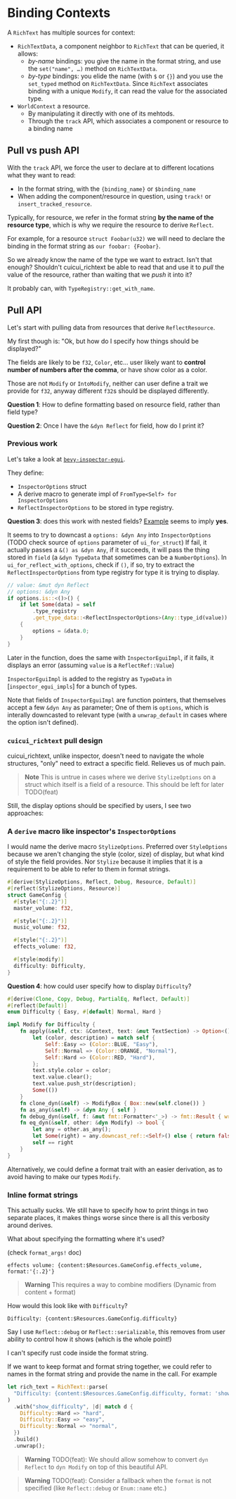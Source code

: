 # Binding Contexts

A `RichText` has multiple sources for context:

- `RichTextData`, a component neighbor to `RichText` that can be queried, it
  allows:
  - *by-name* bindings: you give the name in the format string, and use the
    `set("name", …)` method on `RichTextData`.
  - *by-type* bindings: you elide the name (with `$` or `{}`) and you use the
    `set_typed` method on `RichTextData`. Since `RichText` associates binding
    with a unique `Modify`, it can read the value for the associated type.
- `WorldContext` a resource.
  - By manipulating it directly with one of its mehtods.
  - Through the `track` API, which associates a component or resource to a
    binding name


## Pull vs push API

With the `track` API, we force the user to declare at to different locations
what they want to read:

- In the format string, with the `{binding_name}` or `$binding_name`
- When adding the component/resource in question, using `track!` or
  `insert_tracked_resource`.

Typically, for resource, we refer in the format string **by the name of the
resource type**, which is why we require the resource to derive `Reflect`.

For example, for a resource `struct Foobar(u32)` we will need to declare the
binding in the format string as `our foobar: {Foobar}`.

So we already know the name of the type we want to extract. Isn't that enough?
Shouldn't cuicui_richtext be able to read that and use it to _pull_ the value
of the resource, rather than waiting that we _push_ it into it?

It probably can, with `TypeRegistry::get_with_name`.

## Pull API

Let's start with pulling data from resources that derive `ReflectResource`.

My first though is: "Ok, but how do I specify how things should be displayed?"

The fields are likely to be `f32`, `Color`, etc… user likely want to **control
number of numbers after the comma**, or have show color as a color.

Those are not `Modify` or `IntoModify`, neither can user define a trait we
provide for `f32`, anyway different `f32`s should be displayed differently.

**Question 1**: How to define formatting based on resource field, rather than
field type?

**Question 2**: Once I have the `&dyn Reflect` for field, how do I print it?

### Previous work

Let's take a look at [`bevy-inspector-egui`].

They define:

- `InspectorOptions` struct
- A derive macro to generate impl of `FromType<Self> for InspectorOptions`
- `ReflectInspectorOptions` to be stored in type registry.

**Question 3**: does this work with nested fields? [Example][io-example] seems
to imply **yes**.

It seems to try to downcast a `options: &dyn Any` into `InspectorOptions`
(TODO check source of `options` parameter of `ui_for_struct`)
If fail, it actually passes a `&() as &dyn Any`, if it succeeds, it will pass
the thing stored in `field` (a `&dyn TypeData` that sometimes can be a `NumberOptions`).
In `ui_for_reflect_with_options`, check if `()`, if so, try to extract the
`ReflectInspectorOptions` from type registry for type it is trying to display.

```rust
// value: &mut dyn Reflect
// options: &dyn Any
if options.is::<()>() {
    if let Some(data) = self
        .type_registry
        .get_type_data::<ReflectInspectorOptions>(Any::type_id(value))
    {
        options = &data.0;
    }
}
```

Later in the function, does the same with `InspectorEguiImpl`, if it fails, it
displays an error (assuming `value` is a `ReflectRef::Value`)

`InspectorEguiImpl` is added to the registry as `TypeData` in [`inspector_egui_impls`]
for a bunch of types.

Note that fields of `InspectorEguiImpl` are function pointers, that themselves
accept a few `&dyn Any` as parameter; One of them is `options`, which is interally
downcasted to relevant type (with a `unwrap_default` in cases where the option
isn't defined).

### `cuicui_richtext` pull design

cuicui_richtext, unlike inspector, doesn't need to navigate the whole structures,
"only" need to extract a specific field. Relieves us of much pain.

> **Note**
> This is untrue in cases where we derive `StylizeOptions` on a struct which
> itself is a field of a resource. This should be left for later TODO(feat)

Still, the display options should be specified by users, I see two approaches:

### A `derive` macro like inspector's `InspectorOptions`

I would name the derive macro `StylizeOptions`.
Preferred over `StyleOptions` because we aren't changing the style (color, size)
of display, but what kind of style the field provides.
Nor `Stylize` because it implies that it is a requirement to be able to refer
to them in format strings.

```rust
#[derive(StylizeOptions, Reflect, Debug, Resource, Default)]
#[reflect(StylizeOptions, Resource)]
struct GameConfig {
  #[style("{:.2}")]
  master_volume: f32,

  #[style("{:.2}")]
  music_volume: f32,

  #[style("{:.2}")]
  effects_volume: f32,

  #[style(modify)]
  difficulty: Difficulty,
}
```

**Question 4**: how could user specify how to display `Difficulty`?

```rust
#[derive(Clone, Copy, Debug, PartialEq, Reflect, Default)]
#[reflect(Default)]
enum Difficulty { Easy, #[default] Normal, Hard }

impl Modify for Difficulty {
    fn apply(&self, ctx: &Context, text: &mut TextSection) -> Option<()> {
        let (color, description) = match self {
            Self::Easy => (Color::BLUE, "Easy"),
            Self::Normal => (Color::ORANGE, "Normal"),
            Self::Hard => (Color::RED, "Hard"),
        };
        text.style.color = color;
        text.value.clear();
        text.value.push_str(description);
        Some(())
    }
    fn clone_dyn(&self) -> ModifyBox { Box::new(self.clone()) }
    fn as_any(&self) -> &dyn Any { self }
    fn debug_dyn(&self, f: &mut fmt::Formatter<'_>) -> fmt::Result { write!(f, "{self:?}") }
    fn eq_dyn(&self, other: &dyn Modify) -> bool {
        let any = other.as_any();
        let Some(right) = any.downcast_ref::<Self>() else { return false; };
        self == right
    }
}
```

Alternatively, we could define a format trait with an easier derivation, as to
avoid having to make our types `Modify`.

### Inline format strings

This actually sucks. We still have to specify how to print things in two separate
places, it makes things worse since there is all this verbosity around derives.

What about specifying the formatting where it's used?

(check `format_args!` doc)

```
effects volume: {content:$Resources.GameConfig.effects_volume, format:'{:.2}'}
```

> **Warning**
> This requires a way to combine modifiers (Dynamic from content + format)

How would this look like with `Difficulty`?

```
Difficulty: {content:$Resources.GameConfig.difficulty}
```

Say I use `Reflect::debug` or `Reflect::serializable`, this removes from user
ability to control how it shows (which is the whole point!)

I can't specify rust code inside the format string.

If we want to keep format and format string together, we could refer to names
in the format string and provide the name in the call. For example

```rust
let rich_text = RichText::parse(
  "Difficulty: {content:$Resources.GameConfig.difficulty, format: 'show_difficulty'}"
)
  .with("show_difficulty", |d| match d {
    Difficulty::Hard => "hard",
    Difficulty::Easy => "easy",
    Difficulty::Normal => "normal",
  })
  .build()
  .unwrap();
```

> **Warning**
> TODO(feat): We should allow somehow to convert `dyn Reflect` to `dyn Modify`
> on top of this beautiful API.

> **Warning**
> TODO(feat): Consider a fallback when the `format` is not specified (like 
> `Reflect::debug` or `Enum::name` etc.)

[inspector_egui_impls]: https://github.com/jakobhellermann/bevy-inspector-egui/blob/main/crates/bevy-inspector-egui/src/inspector_egui_impls/mod.rs
[io-example]: https://github.com/jakobhellermann/bevy-inspector-egui/blob/main/crates/bevy-inspector-egui/examples/basic/inspector_options.rs
[`bevy-inspector-egui`]: https://docs.rs/bevy-inspector-egui/0.16.0/bevy_inspector_egui/inspector_options/std_options/struct.NumberOptions.html